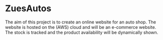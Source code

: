 # ZuesAutos
The aim of this project is to create an online website for an auto shop. The website is hosted on the (AWS) cloud and will be an e-commerce website. The stock is tracked and the product availability will be dynamically shown.
